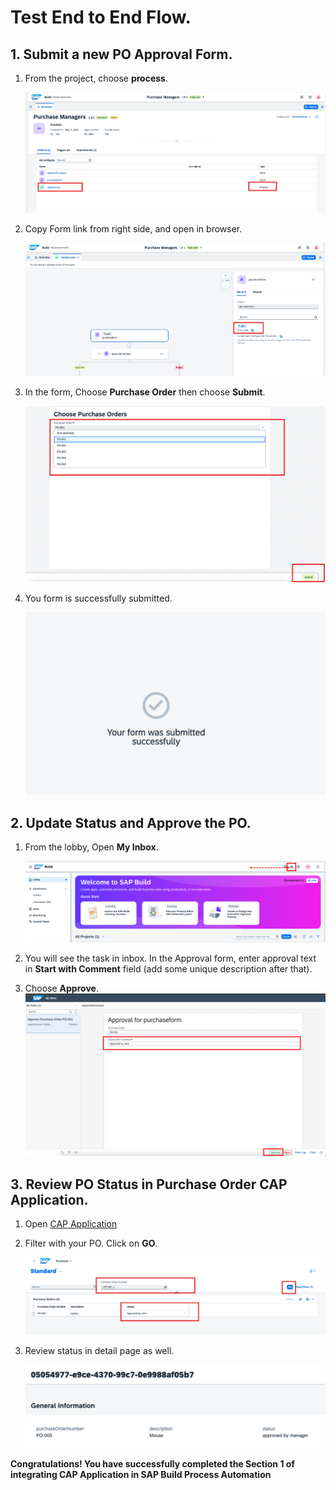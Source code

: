 # Test End to End Flow.

## 1. Submit a new PO Approval Form.

1. From the project, choose **process**.
    
    ![teste2e](./images/process.png)

2. Copy Form link from right side, and open in browser.
    
    ![teste2e](./images/formlink.png)

3. In the form, Choose **Purchase Order** then choose **Submit**.
    
    ![teste2e](./images/choosepo.png)

4. You form is successfully submitted.
    
    ![teste2e](./images/submit.png)

## 2. Update Status and Approve the PO.

1. From the lobby, Open **My Inbox**.
    
    ![teste2e](./images/chooseinbox.png)

2. You will see the task in inbox. In the Approval form, enter approval text in **Start with Comment** field (add some unique description after that).

3. Choose **Approve**.
    ![teste2e](./images/approve.png)

## 3. Review PO Status in Purchase Order CAP Application.

1. Open [CAP Application](https://hands-on.launchpad.cfapps.eu10.hana.ondemand.com/f1d6d6bf-87c6-480b-8b4e-6ee152fe96aa.purchase.nspurchase-0.0.1/index.html)

2. Filter with your PO. Click on **GO**.
    
    ![teste2e](./images/caplist.png)

3. Review status in detail page as well.

    ![teste2e](./images/output.png)

**Congratulations! You have successfully completed the Section 1 of integrating CAP Application in SAP Build Process Automation**